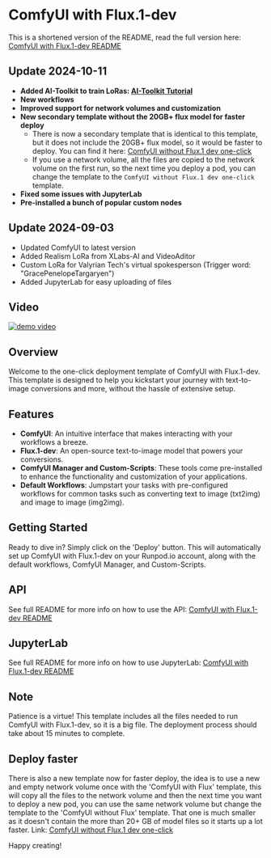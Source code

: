 # ComfyUI with Flux.1-dev

This is a shortened version of the README, read the full version here: [ComfyUI with Flux.1-dev README](https://github.com/ValyrianTech/ComfyUI_with_Flux/blob/main/README.md)


## Update 2024-10-11

- **Added AI-Toolkit to train LoRas:  [AI-Toolkit Tutorial](https://github.com/ValyrianTech/ComfyUI_with_Flux/blob/main/comfyui-without-flux/ai-toolkit/Tutorial_how_to_train_a_LoRa.md)**
- **New workflows**
- **Improved support for network volumes and customization**
- **New secondary template without the 20GB+ flux model for faster deploy**
    - There is now a secondary template that is identical to this template, but it does not include the 20GB+ flux model, so it would be faster to deploy. You can find it here: [ComfyUI without Flux.1 dev one-click](https://runpod.io/console/deploy?template=aomdggbx0y&ref=2vdt3dn9)
    - If you use a network volume, all the files are copied to the network volume on the first run, so the next time you deploy a pod, you can change the template to the `ComfyUI without Flux.1 dev one-click` template.
- **Fixed some issues with JupyterLab**
- **Pre-installed a bunch of popular custom nodes**


## Update 2024-09-03
- Updated ComfyUI to latest version
- Added Realism LoRa from XLabs-AI and VideoAditor
- Custom LoRa for Valyrian Tech's virtual spokesperson (Trigger word: "GracePenelopeTargaryen")
- Added JupyterLab for easy uploading of files

## Video
[![demo video](https://github.com/ValyrianTech/ComfyUI_with_Flux/blob/main/video_screenshot.png?raw=true)](https://youtu.be/WojIAFte-5E)


## Overview
Welcome to the one-click deployment template of ComfyUI with Flux.1-dev. This template is designed to help you kickstart your journey with text-to-image conversions and more, without the hassle of extensive setup. 

## Features
- **ComfyUI**: An intuitive interface that makes interacting with your workflows a breeze.
- **Flux.1-dev**: An open-source text-to-image model that powers your conversions.
- **ComfyUI Manager and Custom-Scripts**: These tools come pre-installed to enhance the functionality and customization of your applications.
- **Default Workflows**: Jumpstart your tasks with pre-configured workflows for common tasks such as converting text to image (txt2img) and image to image (img2img).

## Getting Started
Ready to dive in? Simply click on the 'Deploy' button. This will automatically set up ComfyUI with Flux.1-dev on your Runpod.io account, along with the default workflows, ComfyUI Manager, and Custom-Scripts.

## API
See full README for more info on how to use the API: [ComfyUI with Flux.1-dev README](https://github.com/ValyrianTech/ComfyUI_with_Flux/blob/main/README.md)

## JupyterLab
See full README for more info on how to use JupyterLab: [ComfyUI with Flux.1-dev README](https://github.com/ValyrianTech/ComfyUI_with_Flux/blob/main/README.md)

## Note
Patience is a virtue! This template includes all the files needed to run ComfyUI with Flux.1-dev, so it is a big file. The deployment process should take about 15 minutes to complete. 

## Deploy faster
There is also a new template now for faster deploy, the idea is to use a new and empty network volume once with the 'ComfyUI with Flux' template, this will copy all the files to the network volume and then the next time you want to deploy a new pod, you can use the same network volume but change the template to the 'ComfyUI without Flux' template. That one is much smaller as it doesn't contain the more than 20+ GB of model files so it starts up a lot faster. 
Link: [ComfyUI without Flux.1 dev one-click](https://www.runpod.io/console/explore/aomdggbx0y)

Happy creating!
